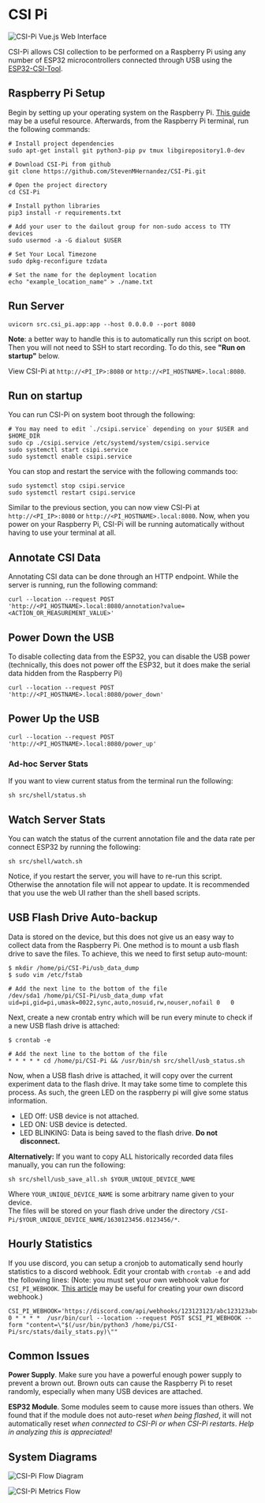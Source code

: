 # CSI Pi

![CSI-Pi Vue.js Web Interface](figures/csi_pi_web.png)

CSI-Pi allows CSI collection to be performed on a Raspberry Pi using any number of ESP32 microcontrollers connected through USB using the [ESP32-CSI-Tool](https://stevenmhernandez.github.io/ESP32-CSI-Tool/).

## Raspberry Pi Setup

Begin by setting up your operating system on the Raspberry Pi. 
[This guide](https://projects.raspberrypi.org/en/projects/raspberry-pi-setting-up) may be a useful resource.
Afterwards, from the Raspberry Pi terminal, run the following commands:

```
# Install project dependencies
sudo apt-get install git python3-pip pv tmux libgirepository1.0-dev

# Download CSI-Pi from github
git clone https://github.com/StevenMHernandez/CSI-Pi.git

# Open the project directory
cd CSI-Pi

# Install python libraries
pip3 install -r requirements.txt

# Add your user to the dailout group for non-sudo access to TTY devices
sudo usermod -a -G dialout $USER

# Set Your Local Timezone
sudo dpkg-reconfigure tzdata

# Set the name for the deployment location
echo "example_location_name" > ./name.txt
```

## Run Server

```
uvicorn src.csi_pi.app:app --host 0.0.0.0 --port 8080
```

**Note**: a better way to handle this is to automatically run this script on boot. Then you will not need to SSH to start recording. To do this, see **"Run on startup"** below.

View CSI-Pi at `http://<PI_IP>:8080` or `http://<PI_HOSTNAME>.local:8080`.

## Run on startup

You can run CSI-Pi on system boot through the following:

```
# You may need to edit `./csipi.service` depending on your $USER and $HOME_DIR
sudo cp ./csipi.service /etc/systemd/system/csipi.service
sudo systemctl start csipi.service
sudo systemctl enable csipi.service
```

You can stop and restart the service with the following commands too:

```
sudo systemctl stop csipi.service
sudo systemctl restart csipi.service
```

Similar to the previous section, you can now view CSI-Pi at `http://<PI_IP>:8080` or `http://<PI_HOSTNAME>.local:8080`.
Now, when you power on your Raspberry Pi, CSI-Pi will be running automatically without having to use your terminal at all.

## Annotate CSI Data

Annotating CSI data can be done through an HTTP endpoint. While the server is running, run the following command:

```
curl --location --request POST 'http://<PI_HOSTNAME>.local:8080/annotation?value=<ACTION_OR_MEASUREMENT_VALUE>'
```

## Power Down the USB

To disable collecting data from the ESP32, you can disable the USB power (technically, this does not power off the ESP32, but it does make the serial data hidden from the Raspberry Pi)

```
curl --location --request POST 'http://<PI_HOSTNAME>.local:8080/power_down'
```

## Power Up the USB

```
curl --location --request POST 'http://<PI_HOSTNAME>.local:8080/power_up'
```

### Ad-hoc Server Stats

If you want to view current status from the terminal run the following:

```
sh src/shell/status.sh
```

## Watch Server Stats

You can watch the status of the current annotation file and the data rate per connect ESP32 by running the following:

```
sh src/shell/watch.sh
```

Notice, if you restart the server, you will have to re-run this script. Otherwise the annotation file will not appear to update. 
It is recommended that you use the web UI rather than the shell based scripts.

## USB Flash Drive Auto-backup

Data is stored on the device, but this does not give us an easy way to collect data from the Raspberry Pi. One method is to mount a usb flash drive to save the files. To achieve, this we need to first setup auto-mount:

```
$ mkdir /home/pi/CSI-Pi/usb_data_dump
$ sudo vim /etc/fstab

# Add the next line to the bottom of the file
/dev/sda1 /home/pi/CSI-Pi/usb_data_dump vfat uid=pi,gid=pi,umask=0022,sync,auto,nosuid,rw,nouser,nofail 0   0 
```

Next, create a new crontab entry which will be run every minute to check if a new USB flash drive is attached:

```
$ crontab -e

# Add the next line to the bottom of the file
* * * * * cd /home/pi/CSI-Pi && /usr/bin/sh src/shell/usb_status.sh
```

Now, when a USB flash drive is attached, it will copy over the current experiment data to the flash drive. 
It may take some time to complete this process. As such, the green LED on the raspberry pi will give some status information.

- LED Off: USB device is not attached.
- LED ON: USB device is detected.
- LED BLINKING: Data is being saved to the flash drive. **Do not disconnect.**

**Alternatively:** If you want to copy ALL historically recorded data files manually, you can run the following:

```
sh src/shell/usb_save_all.sh $YOUR_UNIQUE_DEVICE_NAME
```

Where `YOUR_UNIQUE_DEVICE_NAME` is some arbitrary name given to your device.  
The files will be stored on your flash drive under the directory `/CSI-Pi/$YOUR_UNIQUE_DEVICE_NAME/1630123456.0123456/*`.

## Hourly Statistics

If you use discord, you can setup a cronjob to automatically send hourly statistics to a discord webhook. 
Edit your crontab with `crontab -e` and add the following lines: 
(Note: you must set your own webhook value for `CSI_PI_WEBHOOK`. 
[This article](https://support.discord.com/hc/en-us/articles/228383668-Intro-to-Webhooks) may be useful for creating your own discord webhook.)

```
CSI_PI_WEBHOOK='https://discord.com/api/webhooks/123123123/abc123123abc'
0 * * * *  /usr/bin/curl --location --request POST $CSI_PI_WEBHOOK --form "content=\"$(/usr/bin/python3 /home/pi/CSI-Pi/src/stats/daily_stats.py)\""
```

## Common Issues

**Power Supply**. Make sure you have a powerful enough power supply to prevent a brown out. 
Brown outs can cause the Raspberry Pi to reset randomly, especially when many USB devices are attached.

**ESP32 Module**. Some modules seem to cause more issues than others. 
We found that if the module does not auto-reset *when being flashed*, it will not automatically reset *when connected to CSI-Pi or when CSI-Pi restarts*. 
*Help in analyzing this is appreciated!* 

## System Diagrams

![CSI-Pi Flow Diagram](figures/csi_pi_diagram.png)

![CSI-Pi Metrics Flow](figures/csi_pi_metrics.png)